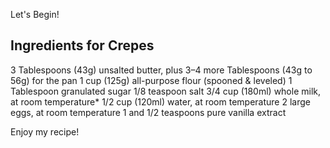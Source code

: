 Let's Begin!

## Ingredients for Crepes

3 Tablespoons (43g) unsalted butter, plus 3–4 more Tablespoons (43g to 56g) for the pan
1 cup (125g) all-purpose flour (spooned & leveled)
1 Tablespoon granulated sugar
1/8 teaspoon salt
3/4 cup (180ml) whole milk, at room temperature*
1/2 cup (120ml) water, at room temperature
2 large eggs, at room temperature
1 and 1/2 teaspoons pure vanilla extract

Enjoy my recipe!

